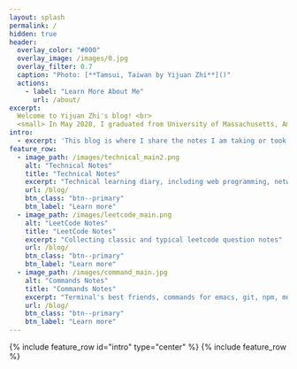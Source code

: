 ```yaml
---
layout: splash
permalink: /
hidden: true
header:
  overlay_color: "#000"
  overlay_image: /images/0.jpg
  overlay_filter: 0.7
  caption: "Photo: [**Tamsui, Taiwan by Yijuan Zhi**]()"
  actions:
    - label: "Learn More About Me"
      url: /about/
excerpt:
  Welcome to Yijuan Zhi's blog! <br>
  <small> In May 2020, I graduated from University of Massachusetts, Amherst with a bachelor degree in Computer Science and a minor degree in Mathematics. I will be joining Antra as a SDE in Sep 2020. </small>
intro: 
  - excerpt: 'This blog is where I share the notes I am taking or took. Including technical stuff learning, leetcode notes and commands learning. `progress = learning` '
feature_row:
  - image_path: /images/technical_main2.png
    alt: "Technical Notes"
    title: "Technical Notes"
    excerpt: "Technical learning diary, including web programming, network, OS, etc"
    url: /blog/
    btn_class: "btn--primary"
    btn_label: "Learn more"
  - image_path: /images/leetcode_main.png
    alt: "LeetCode Notes"
    title: "LeetCode Notes"
    excerpt: "Collecting classic and typical leetcode question notes"
    url: /blog/
    btn_class: "btn--primary"
    btn_label: "Learn more"
  - image_path: /images/command_main.jpg
    alt: "Commands Notes"
    title: "Commands Notes"
    excerpt: "Terminal's best friends, commands for emacs, git, npm, mongodb, etc"
    url: /blog/
    btn_class: "btn--primary"
    btn_label: "Learn more"      
---
```

{% include feature_row id="intro" type="center" %}
{% include feature_row %}